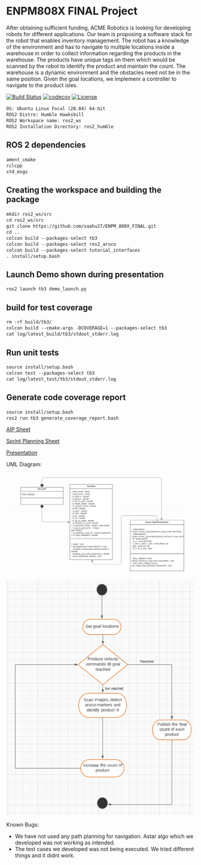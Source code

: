 # ENPM808X FINAL Project

After obtaining sufficient funding, ACME Robotics is looking for developing robots for different applications. Our team is proposing a software stack for the robot that enables inventory management. The robot has a knowledge of the environment and has to navigate to multiple locations inside a warehouse in order to collect information regarding the products in the warehouse. The products have unique tags on them which would be scanned by the robot to identify the product and maintain the count. The warehouse is a dynamic environment and the obstacles need not be in the same position. Given the goal locations, we implemenr a controller to navigate to the product isles.   

[![Build Status](https://github.com/saahu27/ENPM_808X_FINAL/actions/workflows/my_codecov_upload.yml/badge.svg)](https://github.com/saahu27/ENPM_808X_FINAL/actions/workflows/my_codecov_upload.yml)    [![codecov](https://codecov.io/gh/saahu27/ENPM_808X_FINAL/branch/main/graph/badge.svg?token=5DVHEL8JLR)](https://codecov.io/gh/saahu27/ENPM_808X_FINAL)   [![License](https://img.shields.io/badge/License-Apache_2.0-blue.svg)](https://opensource.org/licenses/Apache-2.0)

```
OS: Ubuntu Linux Focal (20.04) 64-bit
ROS2 Distro: Humble Hawksbill
ROS2 Workspace name: ros2_ws
ROS2 Installation Directory: ros2_humble
```

## ROS 2 dependencies
```
ament_cmake
rclcpp
std_msgs
```

## Creating the workspace and building the package
```
mkdir ros2_ws/src
cd ros2_ws/src
git clone https://github.com/saahu27/ENPM_808X_FINAL.git
cd ..
colcon build --packages-select tb3
colcon build --packages-select ros2_aruco
colcon build --packages-select tutorial_interfaces
. install/setup.bash
```

## Launch Demo shown during presentation
```
ros2 launch tb3 demo_launch.py
```

## build for test coverage
```
rm -rf build/tb3/
colcon build --cmake-args -DCOVERAGE=1 --packages-select tb3
cat log/latest_build/tb3/stdout_stderr.log
```

## Run unit tests
```
source install/setup.bash
colcon test --packages-select tb3
cat log/latest_test/tb3/stdout_stderr.log
```

## Generate code coverage report 
```
source install/setup.bash
ros2 run tb3 generate_coverage_report.bash
```

[AIP Sheet](https://docs.google.com/spreadsheets/d/12jQ-N1z6aNx08tzQ0vjAypztQB04JdK8wfJC_l7KlUk/edit#gid=0)

[Sprint Planning Sheet](https://docs.google.com/document/d/1jmsCzZMhDV4vYkIBsq1OxhA2W3Id5yWly6dfnyGUrAE/edit)

[Presentation](https://docs.google.com/presentation/d/1yycZ2xIvlMv7u-YH4N7T5y6cAZZ6OISVKyMDpMjmE5A/edit?usp=sharing)

UML Diagram:

![UML Class Diagram](https://github.com/saahu27/ENPM_808X_FINAL/blob/main/UML/final/UML_class_diagram.png?raw=true "Title")

![Activity Diagram](https://github.com/saahu27/ENPM_808X_FINAL/blob/main/UML/final/UML_activity_diagram.png?raw=true "Title")

Known Bugs:

- We have not used any path planning for navigation. Astar algo which we developed was not working as intended.
- The test cases we developed was not being executed. We tried different things and it didnt work.

